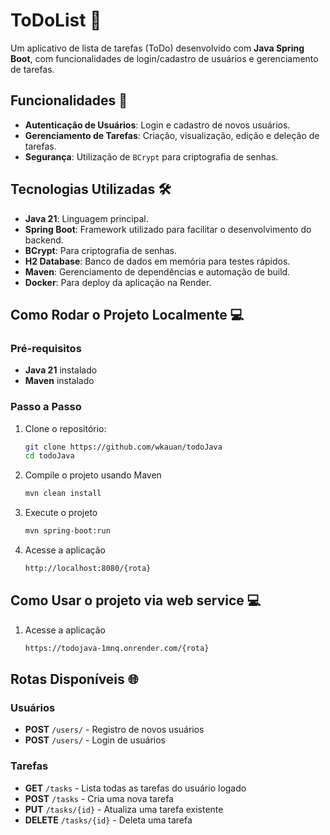 # ToDoList 📝

Um aplicativo de lista de tarefas (ToDo) desenvolvido com **Java Spring Boot**, com funcionalidades de login/cadastro de usuários e gerenciamento de tarefas.

## Funcionalidades 🚀

- **Autenticação de Usuários**: Login e cadastro de novos usuários.
- **Gerenciamento de Tarefas**: Criação, visualização, edição e deleção de tarefas.
- **Segurança**: Utilização de `BCrypt` para criptografia de senhas.

## Tecnologias Utilizadas 🛠️

- **Java 21**: Linguagem principal.
- **Spring Boot**: Framework utilizado para facilitar o desenvolvimento do backend.
- **BCrypt**: Para criptografia de senhas.
- **H2 Database**: Banco de dados em memória para testes rápidos.
- **Maven**: Gerenciamento de dependências e automação de build.
- **Docker**: Para deploy da aplicação na Render.

## Como Rodar o Projeto Localmente 💻

### Pré-requisitos

- **Java 21** instalado
- **Maven** instalado

### Passo a Passo

1. Clone o repositório:

   ```bash
   git clone https://github.com/wkauan/todoJava
   cd todoJava

   ```

2. Compile o projeto usando Maven

   ```bash
   mvn clean install

   ```

3. Execute o projeto

   ```bash
   mvn spring-boot:run

   ```

4. Acesse a aplicação
   ```bash
   http://localhost:8080/{rota}
   ```

## Como Usar o projeto via web service 💻

1. Acesse a aplicação
   ```bash
   https://todojava-1mnq.onrender.com/{rota}
   ```

## Rotas Disponíveis 🌐

### Usuários

- **POST** `/users/` - Registro de novos usuários
- **POST** `/users/` - Login de usuários

### Tarefas

- **GET** `/tasks` - Lista todas as tarefas do usuário logado
- **POST** `/tasks` - Cria uma nova tarefa
- **PUT** `/tasks/{id}` - Atualiza uma tarefa existente
- **DELETE** `/tasks/{id}` - Deleta uma tarefa
